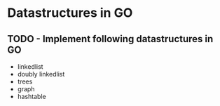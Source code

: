 # Datastructures in GO

## TODO - Implement following datastructures in GO

* linkedlist
* doubly linkedlist
* trees
* graph
* hashtable
